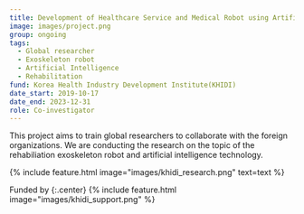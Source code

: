 ```yaml
---
title: Development of Healthcare Service and Medical Robot using Artificial Intelligence
image: images/project.png 
group: ongoing  
tags: 
  - Global researcher
  - Exoskeleton robot
  - Artificial Intelligence
  - Rehabilitation
fund: Korea Health Industry Development Institute(KHIDI)  
date_start: 2019-10-17 
date_end: 2023-12-31 
role: Co-investigator
---
```



This project aims to train global researchers to collaborate with the foreign organizations. We are conducting the research on the topic of the rehabiliation exoskeleton robot and artificial intelligence technology.


{%
  include feature.html
  image="images/khidi_research.png"
  text=text
%}

Funded by 
{:.center}
{%
  include feature.html
  image="images/khidi_support.png"
%}